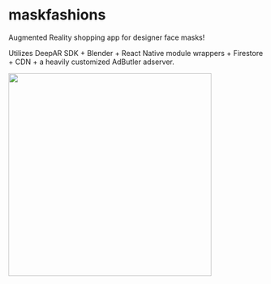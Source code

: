 # maskfashions
Augmented Reality shopping app for designer face masks!  

Utilizes DeepAR SDK + Blender + React Native module wrappers + Firestore + CDN + a heavily customized AdButler adserver.


<img src ='https://user-images.githubusercontent.com/19196781/183461458-e094e7c1-d90f-4d6e-9628-4284aa3c68ec.jpg' width=400/>
